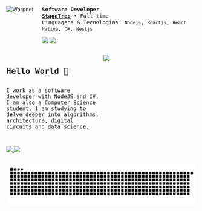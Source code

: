 [<img align="left" height="94px" width="94px" alt="Warpnet" src="https://i.pinimg.com/564x/23/a7/dc/23a7dc4c576328dc278960241a4adb39.jpg"/>](https://www.github.com/andersonzero0)

<span style="font-family: monospace, monospace;">**Software Developer**</span> \
<span style="font-family: monospace, monospace;">[**StageTree**](https://www.stagetree.com.br/) • Full-time</span> \
<span style="font-family: monospace, monospace;">Linguagens & Tecnologias: `Nodejs`, `Reactjs`, `React Native`, `C#`, `Nestjs`</span>

<p>
  <a href="https://github.com/andersonzero0"><img src="https://img.shields.io/badge/GitHub-000000?style=for-the-badge&logo=github&logoColor=white"/></a>
  <a href="https://www.linkedin.com/in/andersonvianaa/"><img src="https://img.shields.io/badge/LinkedIn-000000?style=for-the-badge&logo=linkedin&logoColor=white"/></a>
</p>

##

<div style="display: flex; font-family: monospace, monospace; gap: 10px">
  <div style="flex: 1; display: flex; flex-flow: row wrap; jutify-content: center; align-itens: center; width: 150em">
    <h2>Hello World 👋</h2>
    <p>I work as a software developer with NodeJS and C#. I am also a Computer Science student. I am studying to delve deeper into algorithms, architecture, digital circuits and data science.</p>
  </div>
  <div style="flex: 1; width: 150em">
    <img height="150em" src="https://media0.giphy.com/media/v1.Y2lkPTc5MGI3NjExNDY2NHZiZmVlOHBkaHFhMzM2N2djbm9ocHd6ZWJzM2pwcmFkcm96eCZlcD12MV9pbnRlcm5hbF9naWZfYnlfaWQmY3Q9Zw/5xtDarE7J8ogChhTyEg/giphy.gif"/>
  </div>
</div>

##

<div>
    <a href="https://github.com/andersonzero0">
    <img height="150em" src="https://github-readme-stats.vercel.app/api?username=andersonzero0&show_icons=true&&rank_icon=github&include_all_commits=true&count_private=true&title_color=000000&text_color=000000&icon_color=000000&bg_color=FFFFFF&hide_title=true"/>
    <img height="150em" src="https://github-readme-stats.vercel.app/api/top-langs/?username=andersonzero0&layout=compact&langs_count=6&title_color=000000&text_color=000000&bg_color=FFFFFF">
</div>

##

 <div> 
  
![Snake animation](https://github.com/andersonzero0/andersonzero0/blob/output/github-contribution-grid-snake.svg)
   
</div>
